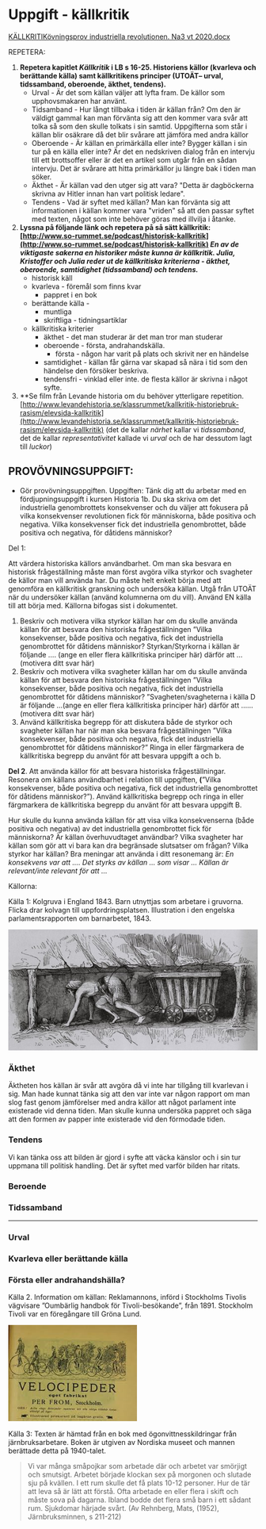 # Uppgift - källkritik

[KÄLLKRITIKövningsprov industriella revolutionen. Na3 vt 2020.docx](Uppgift%20k%20llkritik/KLLKRITIKvningsprov_industriella_revolutionen._Na3_vt_2020.docx)

REPETERA:

1. **Repetera kapitlet *Källkritik* i LB s 16-25. Historiens källor (kvarleva och berättande källa) samt källkritikens principer (UTOÄT– urval, tidssamband, oberoende, äkthet, tendens).**
    - Urval - Är det som källan väljer att lyfta fram. De källor som upphovsmakaren har använt.
    - Tidsamband - Hur långt tillbaka i tiden är källan från? Om den är väldigt gammal kan man förvänta sig att den kommer vara svår att tolka så som den skulle tolkats i sin samtid. Uppgifterna som står i källan blir osäkrare då det blir svårare att jämföra med andra källor
    - Oberoende - Är källan en primärkälla eller inte? Bygger källan i sin tur på en källa eller inte? Är det en nedskriven dialog från en intervju till ett brottsoffer eller är det en artikel som utgår från en sådan intervju. Det är svårare att hitta primärkällor ju längre bak i tiden man söker.
    - Äkthet - Är källan vad den utger sig att vara? "Detta är dagböckerna skrivna av Hitler innan han vart politisk ledare".
    - Tendens - Vad är syftet med källan? Man kan förvänta sig att informationen i källan kommer vara "vriden" så att den passar syftet med texten, något som inte behöver göras med illvilja i åtanke.
2. **Lyssna på följande länk och repetera på så sätt källkritik: [http://www.so-rummet.se/podcast/historisk-kallkritik](http://www.so-rummet.se/podcast/historisk-kallkritik) *En av de viktigaste sakerna en historiker måste kunna är källkritik. Julia, Kristoffer och Julia reder ut de källkritiska kriterierna - äkthet, oberoende, samtidighet (tidssamband) och tendens.***
    - historisk käll
    - kvarleva - föremål som finns kvar
        - pappret i en bok
    - berättande källa -
        - muntliga
        - skriftliga - tidningsartiklar
    - källkritiska kriterier
        - äkthet - det man studerar är det man tror man studerar
        - oberoende - första, andrahandskälla.
            - första - någon har varit på plats och skrivit ner en händelse
        - samtidighet - källan får gärna var skapad så nära i tid som den händelse den försöker beskriva.
        - tendensfri - vinklad eller inte. de flesta källor är skrivna i något syfte.
3. **Se film från Levande historia om du behöver ytterligare repetition. [http://www.levandehistoria.se/klassrummet/kallkritik-historiebruk-rasism/elevsida-kallkritik](http://www.levandehistoria.se/klassrummet/kallkritik-historiebruk-rasism/elevsida-kallkritik) (det de kallar *närhet* kallar vi *tidssamband*, det de kallar *representativitet* kallade vi *urval* och de har dessutom lagt till *luckor*)

## PROVÖVNINGSUPPGIFT:

- Gör provövningsuppgiften. Uppgiften: Tänk dig att du arbetar med en fördjupningsuppgift i kursen Historia 1b. Du ska skriva om det industriella genombrottets konsekvenser och du väljer att fokusera på vilka konsekvenser revolutionen fick för människorna, både positiva och negativa. Vilka konsekvenser fick det industriella genombrottet, både positiva och negativa, för dåtidens människor?

Del 1:

Att värdera historiska källors användbarhet. Om man ska besvara en historisk frågeställning måste man först avgöra vilka styrkor och svagheter de källor man vill använda har. Du måste helt enkelt börja med att genomföra en källkritisk granskning och undersöka källan. Utgå från UTOÄT när du undersöker källan (använd kolumnerna om du vill). Använd EN källa till att börja med. Källorna bifogas sist i dokumentet.

1. Beskriv och motivera vilka styrkor källan har om du skulle använda källan för att besvara den historiska frågeställningen ”Vilka konsekvenser, både positiva och negativa, fick det industriella genombrottet för dåtidens människor? Styrkan/Styrkorna i källan är följande …. (ange en eller flera källkritiska principer här) därför att … (motivera ditt svar här)
2. Beskriv och motivera vilka svagheter källan har om du skulle använda källan för att besvara den historiska frågeställningen ”Vilka konsekvenser, både positiva och negativa, fick det industriella genombrottet för dåtidens människor? ”Svagheten/svagheterna i källa D är följande …(ange en eller flera källkritiska principer här) därför att ……(motivera ditt svar här)
3. Använd källkritiska begrepp för att diskutera både de styrkor och svagheter källan har när man ska besvara frågeställningen ”Vilka konsekvenser, både positiva och negativa, fick det industriella genombrottet för dåtidens människor?” Ringa in eller färgmarkera de källkritiska begrepp du använt för att besvara uppgift a och b.

**Del 2**. Att använda källor för att besvara historiska frågeställningar. Resonera om källans användbarhet i relation till uppgiften, **(**”Vilka konsekvenser, både positiva och negativa, fick det industriella genombrottet för dåtidens människor?”). Använd källkritiska begrepp och ringa in eller färgmarkera de källkritiska begrepp du använt för att besvara uppgift B.

Hur skulle du kunna använda källan för att visa vilka konsekvenserna (både positiva och negativa) av det industriella genombrottet fick för människorna? Är källan överhuvudtaget användbar? Vilka svagheter har källan som gör att vi bara kan dra begränsade slutsatser om frågan? Vilka styrkor har källan? Bra meningar att använda i ditt resonemang är: *En konsekvens var att …. Det styrks av källan … som visar …* *Källan är relevant/inte relevant för att …*

Källorna:

Källa 1: Kolgruva i England 1843. Barn utnyttjas som arbetare i gruvorna. Flicka drar kolvagn till uppfordringsplatsen. Illustration i den engelska parlamentsrapporten om barnarbetet, 1843.

![Uppgift%20k%20llkritik/Untitled.png](Uppgift%20k%20llkritik/Untitled.png)

### Äkthet

Äktheten hos källan är svår att avgöra då vi inte har tillgång till kvarlevan i sig. Man hade kunnat tänka sig att den var inte var någon rapport om man slog fast genom jämförelser med andra källor att något parlament inte existerade vid denna tiden. Man skulle kunna undersöka pappret och säga att den formen av papper inte existerade vid den förmodade tiden.

### Tendens

Vi kan tänka oss att bilden är gjord i syfte att väcka känslor och i sin tur uppmana till politisk handling. Det är syftet med varför bilden har ritats. 

### Beroende

### Tidssamband

---

### Urval

### Kvarleva eller berättande källa

### Första eller andrahandshälla?

Källa 2. Information om källan: Reklamannons, införd i Stockholms Tivolis vägvisare ”Oumbärlig handbok för Tivoli-besökande”, från 1891. Stockholm Tivoli var en föregångare till Gröna Lund.

![Uppgift%20k%20llkritik/Untitled%201.png](Uppgift%20k%20llkritik/Untitled%201.png)

Källa 3: Texten är hämtad från en bok med ögonvittnesskildringar från järnbruksarbetare. Boken är utgiven av Nordiska museet och mannen berättade detta på 1940-talet.

> Vi var många småpojkar som arbetade där och arbetet var smörjigt och smutsigt. Arbetet började klockan sex på morgonen och slutade sju på kvällen. I ett rum skulle det få plats 10-12 personer. Hur de tär att leva så är lätt att förstå. Ofta arbetade en eller flera i skift och måste sova på dagarna. Ibland bodde det flera små barn i ett sådant rum. Sjukdomar härjade svårt. (Av Rehnberg, Mats, (1952), Järnbruksminnen, s 211-212)